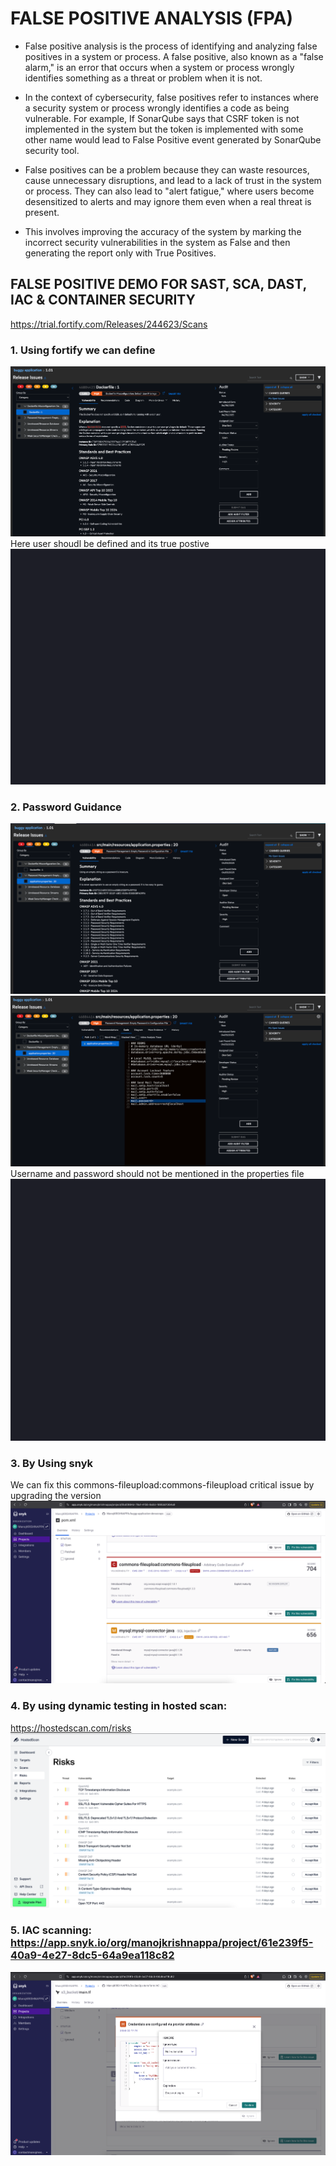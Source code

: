 # FALSE POSITIVE ANALYSIS (FPA)
-   False positive analysis is the process of identifying and analyzing false positives in a system or
process. A false positive, also known as a "false alarm," is an error that occurs when a system or
process wrongly identifies something as a threat or problem when it is not.

- In the context of cybersecurity, false positives refer to instances where a security system or
process wrongly identifies a code as being vulnerable. For example, If SonarQube says that CSRF
token is not implemented in the system but the token is implemented with some other name would
lead to False Positive event generated by SonarQube security tool.

- False positives can be a problem because they can waste resources, cause unnecessary
disruptions, and lead to a lack of trust in the system or process. They can also lead to "alert
fatigue," where users become desensitized to alerts and may ignore them even when a real threat
is present.

- This involves improving the accuracy of the system by marking the incorrect security vulnerabilities
in the system as False and then generating the report only with True Positives.

## FALSE POSITIVE DEMO FOR SAST, SCA, DAST, IAC & CONTAINER SECURITY 
https://trial.fortify.com/Releases/244623/Scans
### 1. Using fortify we can define 
![img_41.png](img_41.png)
Here user shoudl be defined and its true postive
![img_42.png](img_42.png)

### 2. Password Guidance
![img_44.png](img_44.png)
![img_45.png](img_45.png)
Username and password should not be mentioned in the properties file
![img_46.png](img_46.png)

### 3. By Using snyk
We can fix this commons-fileupload:commons-fileupload critical issue by upgrading the version
![img_47.png](img_47.png)

### 4. By using dynamic testing in hosted scan:
https://hostedscan.com/risks
![img_48.png](img_48.png)


### 5. IAC scanning: https://app.snyk.io/org/manojkrishnappa/project/61e239f5-40a9-4e27-8dc5-64a9ea118c82
![img_49.png](img_49.png)





